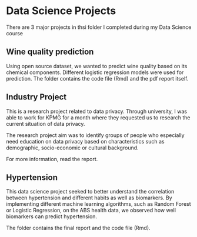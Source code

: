 # Data Science Projects

There are 3 major projects in thsi folder I completed during my Data Science course

## Wine quality prediction

Using open source dataset, we wanted to predict wine quality based on its chemical components. Different logistic regression models were used for prediction. The folder contains the code file (Rmd) and the pdf report itself.

## Industry Project

This is a research project related to data privacy. Through university, I was able to work for KPMG for a month where they requested us to research the current situation of data privacy.

The research project aim was to identify groups of people who especially need education on data privacy based on characteristics such as demographic, socio-economic or cultural background.

For more information, read the report.

## Hypertension

This data science project seeked to better understand the correlation between hypertension and different habits as well as biomarkers. By implementing different machine learning algorithms, such as Random Forest or Logistic Regression, on the ABS health data, we observed how well biomarkers can predict hypertension.

The folder contains the final report and the code file (Rmd).